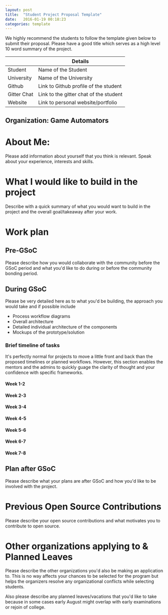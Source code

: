```yaml
---
layout: post
title:  "Student Project Proposal Template"
date:   2016-01-19 00:18:23 
categories: template
---
```


We highly recommend the students to follow the template given below to submit their proposal. Please have a good title which serves as a high level 10 word summary of the project.

<table class="table table-striped">
    <thead>
      <tr>
        <th></th>
        <th>Details</th>
      </tr>
    </thead>
    <tbody>
      <tr>
        <td>Student</td>
        <td>Name of the Student</td>
      </tr>
      <tr>
        <td>University</td>
        <td>Name of the University</td>
      </tr>
      <tr>
        <td>Github</td>
        <td>Link to Github profile of the student</td>
      </tr>
      <tr>
        <td>Gitter Chat</td>
        <td>Link to the gitter chat of the student</td>
      </tr>
      <tr>
        <td>Website</td>
        <td>Link to personal website/portfolio</td>
      </tr>
    </tbody>
</table>

## Organization: Game Automators

# About Me:

Please add information about yourself that you think is relevant. Speak about your experience, interests and skills.

# What I would like to build in the project

Describe with a quick summary of what you would want to build in the project and the overall goal/takeaway after your work.

# Work plan

## Pre-GSoC

Please describe how you would collaborate with the community before the GSoC period and what you'd like to do during or before the community bonding period.

## During GSoC

Please be very detailed here as to what you'd be building, the approach you would take and if possible include
- Process workflow diagrams
- Overall architecture
- Detailed individual architecture of the components
- Mockups of the prototype/solution

### Brief timeline of tasks

It's perfectly normal for projects to move a little front and back than the proposed timelines or planned workflows. However, this section enables the mentors and the admins to quickly guage the clarity of thought and your confidence with specific frameworks.

#### Week 1-2
#### Week 2-3
#### Week 3-4
#### Week 4-5
#### Week 5-6
#### Week 6-7
#### Week 7-8

## Plan after GSoC

Please describe what your plans are after GSoC and how you'd like to be involved with the project.

# Previous Open Source Contributions

Please describe your open source contributions and what motivates you to contribute to open source.

# Other organizations applying to & Planned Leaves

Please describe the other organizations you'd also be making an application to. This is no way affects your chances to be selected for the program but helps the organizers resolve any organizational conflicts while selecting students.

Also please describe any planned leaves/vacations that you'd like to take because in some cases early August might overlap with early examinations or rejoin of college.
